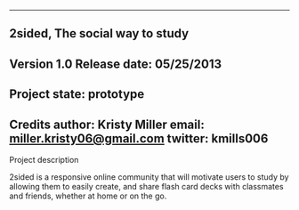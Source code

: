 -------------------------------------------------------------------------------
2sided, The social way to study
-------------------------------------------------------------------------------
Version 1.0
Release date: 05/25/2013
-------------------------------------------------------------------------------
Project state: prototype
-------------------------------------------------------------------------------
Credits
	author:  Kristy Miller
	email:   miller.kristy06@gmail.com
	twitter: kmills006
-------------------------------------------------------------------------------
Project description

2sided is a responsive online community that will motivate users to study by allowing them to easily create, and share flash card decks with classmates and friends, whether at home or on the go.